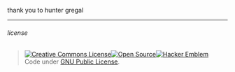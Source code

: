 thank you to hunter gregal

--------------
###### license
> [![Creative Commons License](http://i.creativecommons.org/l/by/4.0/80x15.png)](http://creativecommons.org/licenses/by/4.0/)[![Open Source](http://www.ipol.im/static/badges/open-source.png)](http://www.gnu.org/licenses/gpl.html)[![Hacker Emblem](http://catb.org/hacker-emblem/hacker.png)](http://www.catb.org/hacker-emblem/)  
> Code under [GNU Public License](http://www.gnu.org/licenses/gpl.html).

